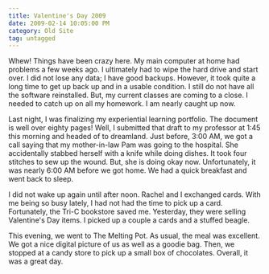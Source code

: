 ```yaml
---
title: Valentine's Day 2009
date: 2009-02-14 10:05:00 PM
category: Old Site
tag: untagged
---
```


Whew! Things have been crazy here. My main computer at home had problems a few weeks ago. I ultimately had to wipe the hard drive and start over. I did not lose any data; I have good backups. However, it took quite a long time to get up back up and in a usable condition. I still do not have all the software reinstalled. But, my current classes are coming to a close. I needed to catch up on all my homework. I am nearly caught up now.

Last night, I was finalizing my experiential learning portfolio. The document is well over eighty pages! Well, I submitted that draft to my professor at 1:45 this morning and headed of to dreamland. Just before, 3:00 AM, we got a call saying that my mother-in-law Pam was going to the hospital. She accidentally stabbed herself with a knife while doing dishes. It took four stitches to sew up the wound. But, she is doing okay now. Unfortunately, it was nearly 6:00 AM before we got home. We had a quick breakfast and went back to sleep.

I did not wake up again until after noon. Rachel and I exchanged cards. With me being so busy lately, I had not had the time to pick up a card. Fortunately, the Tri-C bookstore saved me. Yesterday, they were selling Valentine's Day items. I picked up a couple a cards and a stuffed beagle.

This evening, we went to The Melting Pot. As usual, the meal was excellent. We got a nice digital picture of us as well as a goodie bag. Then, we stopped at a candy store to pick up a small box of chocolates. Overall, it was a great day.
